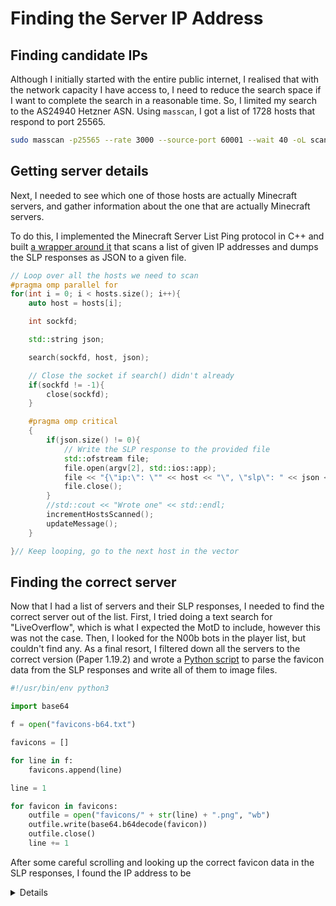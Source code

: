 # Finding the Server IP Address

## Finding candidate IPs

Although I initially started with the entire public internet, I realised that with the network capacity I have access to, I need to reduce the search space if I want to complete the search in a reasonable time. So, I limited my search to the AS24940 Hetzner ASN. Using `masscan`, I got a list of 1728 hosts that respond to port 25565.

```bash
sudo masscan -p25565 --rate 3000 --source-port 60001 --wait 40 -oL scan.txt 116.202.0.0/16 116.203.0.0/16 128.140.0.0/17 135.181.0.0/16 136.243.0.0/16 138.201.0.0/16 142.132.128.0/17 144.76.0.0/16 148.251.0.0/16 157.90.0.0/16 159.69.0.0/16 162.55.0.0/16 167.233.0.0/16 167.235.0.0/16 168.119.0.0/16 171.25.225.0/24 176.9.0.0/16 178.212.75.0/24 178.63.0.0/16 185.107.52.0/22 185.110.95.0/24 185.112.180.0/24 185.126.28.0/22 185.12.65.0/24 185.136.140.0/23 185.157.176.0/23 185.157.178.0/23 185.157.83.0/24 185.171.224.0/22 185.189.228.0/24 185.189.229.0/24 185.189.230.0/24 185.189.231.0/24 185.209.124.0/22 185.213.45.0/24 185.216.237.0/24 185.226.99.0/24 185.228.8.0/23 185.242.76.0/24 185.36.144.0/22 185.50.120.0/23 188.34.128.0/17 188.40.0.0/16 193.110.6.0/23 193.163.198.0/24 193.25.170.0/23 194.35.12.0/23 194.42.180.0/22 194.42.184.0/22 194.62.106.0/24 195.201.0.0/16 195.248.224.0/24 195.60.226.0/24 195.96.156.0/24 197.242.84.0/22 201.131.3.0/24 213.133.96.0/19 213.232.193.0/24 213.239.192.0/18 23.88.0.0/17 45.136.70.0/23 45.148.28.0/22 45.15.120.0/22 46.4.0.0/16 49.12.0.0/16 49.13.0.0/16 5.75.128.0/17 5.9.0.0/16 65.108.0.0/16 65.109.0.0/16 65.21.0.0/16 78.46.0.0/15 83.219.100.0/22 83.243.120.0/22 85.10.192.0/18 88.198.0.0/16 88.99.0.0/16 91.107.128.0/17 91.190.240.0/21 91.233.8.0/22 94.130.0.0/16 94.154.121.0/24 95.216.0.0/16 95.217.0.0/16
```

## Getting server details

Next, I needed to see which one of those hosts are actually Minecraft servers, and gather information about the one that are actually Minecraft servers.

To do this, I implemented the Minecraft Server List Ping protocol  in C++ and built [a wrapper around it](src/minecraftscan.cpp) that scans a list of given IP addresses and dumps the SLP responses as JSON to a given file.

```C++
// Loop over all the hosts we need to scan
#pragma omp parallel for
for(int i = 0; i < hosts.size(); i++){
    auto host = hosts[i];

    int sockfd;

    std::string json;

    search(sockfd, host, json);

    // Close the socket if search() didn't already
    if(sockfd != -1){
        close(sockfd);
    }

    #pragma omp critical
    {
        if(json.size() != 0){
            // Write the SLP response to the provided file
            std::ofstream file;
            file.open(argv[2], std::ios::app);
            file << "{\"ip:\": \"" << host << "\", \"slp\": " << json << "}," << std::endl;
            file.close();
        }
        //std::cout << "Wrote one" << std::endl;
        incrementHostsScanned();
        updateMessage();
    }

}// Keep looping, go to the next host in the vector
```

## Finding the correct server

Now that I had a list of servers and their SLP responses, I needed to find the correct server out of the list. First, I tried doing a text search for "LiveOverflow", which is what I expected the MotD to include, however this was not the case. Then, I looked for the N00b bots in the player list, but couldn't find any. As a final resort, I filtered down all the servers to the correct version (Paper 1.19.2) and wrote a [Python script](src/get-favicons.py) to parse the favicon data from the SLP responses and write all of them to image files.

```python
#!/usr/bin/env python3

import base64

f = open("favicons-b64.txt")

favicons = []

for line in f:
    favicons.append(line)

line = 1

for favicon in favicons:
    outfile = open("favicons/" + str(line) + ".png", "wb")
    outfile.write(base64.b64decode(favicon))
    outfile.close()
    line += 1

```



After some careful scrolling and looking up the correct favicon data in the SLP responses, I found the IP address to be <details>65.109.68.176</details>
